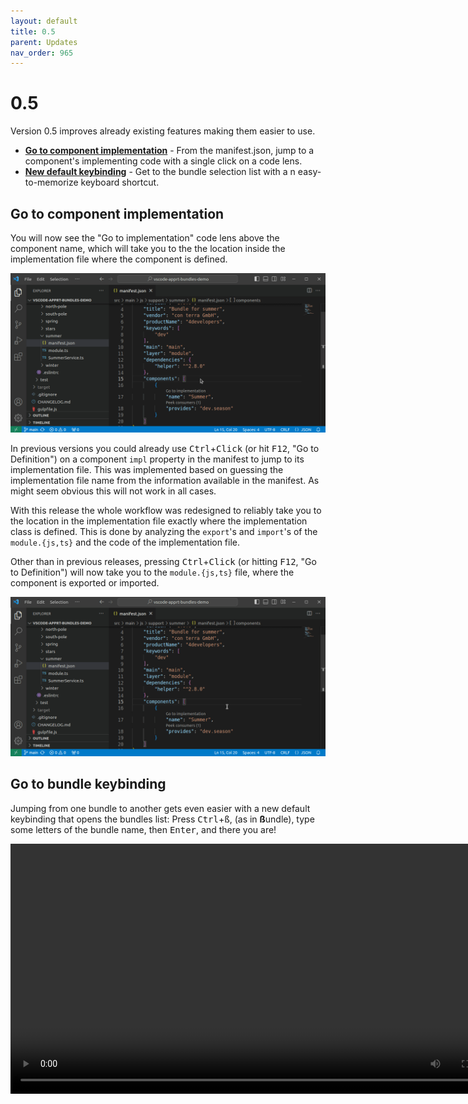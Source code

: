 ```yaml
---
layout: default
title: 0.5
parent: Updates
nav_order: 965
---
```

# 0.5

Version 0.5 improves already existing features making them easier to use.

* **[Go to component implementation](#go-to-component-implementation)** - From the manifest.json, jump to a component's implementing code with a single click on a code lens.
* **[New default keybinding](#go-to-bundle-keybinding)** - Get to the bundle selection list with a n easy-to-memorize keyboard shortcut.

## Go to component implementation

You will now see the "Go to implementation" code lens above the component name, which will take you to the the location inside the implementation file where the component is defined.

!["Go to implementation" for components](../images/feature_component_goto_implementation.gif)

In previous versions you could already use <kbd>Ctrl</kbd>+<kbd>Click</kbd> (or hit <kbd>F12</kbd>, "Go to Definition") on a component `impl` property in the manifest to jump to its implementation file.
This was implemented based on guessing the implementation file name from the information available in the manifest.
As might seem obvious this will not work in all cases.

With this release the whole workflow was redesigned to reliably take you to the location in the implementation file exactly where the implementation class is defined.
This is done by analyzing the `export`'s and `import`'s of the `module.{js,ts}` and the code of the implementation file.

Other than in previous releases, pressing <kbd>Ctrl</kbd>+<kbd>Click</kbd> (or hitting <kbd>F12</kbd>, "Go to Definition") will now take you to the `module.{js,ts}` file, where the component is exported or imported.

![&quot;Go to Definition&quot; for components](../images/feature_component_goto_declaration-2.gif)

## Go to bundle keybinding

Jumping from one bundle to another gets even easier with a new default keybinding that opens the bundles list: Press <kbd>Ctrl</kbd>+<kbd>ß</kbd>, (as in **ß**undle), type some letters of the bundle name, then <kbd>Enter</kbd>, and there you are!

<video controls width="800">
  <source src="../images/updates/v0.5.0/feature_bundle_open03.webm" type="video/webm" />
  Download the
  <a href="../images/updates/v0.5.0/feature_bundle_open03.webm">WEBM</a>
  video.
</video>

